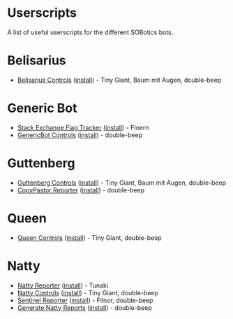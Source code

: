 # Userscripts

A list of useful userscripts for the different SOBotics bots.

# Belisarius

 - [Belisarius Controls](https://github.com/SOBotics/Userscripts/blob/master/Belisarius/Belisarius_Controls.user.js) ([install](https://github.com/SOBotics/Userscripts/raw/master/Belisarius/Belisarius_Controls.user.js)) - Tiny Giant, Baum mit Augen, double-beep

# Generic Bot

 - [Stack Exchange Flag Tracker](https://github.com/SOBotics/Userscripts/blob/master/GenericBot/flagtracker.user.js) ([install](https://github.com/SOBotics/Userscripts/raw/master/GenericBot/flagtracker.user.js)) - Floern
 - [GenericBot Controls](https://github.com/SOBotics/Userscripts/blob/master/GenericBot/GenericBot_controls.user.js) ([install](https://github.com/SOBotics/Userscripts/raw/master/GenericBot/GenericBot_Controls.user.js)) - double-beep

# Guttenberg

 - [Guttenberg Controls](https://github.com/SOBotics/Userscripts/blob/master/Guttenberg/Guttenberg_Controls.user.js) ([install](https://github.com/SOBotics/Userscripts/raw/master/Guttenberg/Guttenberg_Controls.user.js)) - Tiny Giant, Baum mit Augen, double-beep
 - [CopyPastor Reporter](https://github.com/SOBotics/Userscripts/blob/master/Guttenberg/CopypastorReporter.user.js) ([install](https://github.com/SOBotics/Userscripts/raw/master/Guttenberg/CopypastorReporter.user.js)) - double-beep

# Queen

 - [Queen Controls](https://github.com/SOBotics/Userscripts/blob/master/Queen/Queen_Controls.user.js) ([install](https://github.com/SOBotics/Userscripts/raw/master/Queen/Queen_Controls.user.js)) - Tiny Giant, double-beep

# Natty

 - [Natty Reporter](https://github.com/SOBotics/Userscripts/blob/master/Natty/NattyReporter.user.js) ([install](https://github.com/SOBotics/Userscripts/raw/master/Natty/NattyReporter.user.js)) - Tunaki 
 - [Natty Controls](https://github.com/SOBotics/Userscripts/blob/master/Natty/Natty_Controls.user.js) ([install](https://github.com/SOBotics/Userscripts/raw/master/Natty/Natty_Controls.user.js)) - Tiny Giant, double-beep
 - [Sentinel Reporter](https://github.com/SOBotics/Userscripts/blob/master/Natty/SentinelReporter.user.js) ([install](https://github.com/SOBotics/Userscripts/raw/master/Natty/SentinelReporter.user.js)) - Filnor, double-beep
- [Generate Natty Reports](https://github.com/SOBotics/Userscripts/blob/master/Natty/GenerateNattyReports.user.js) ([install](https://github.com/SOBotics/Userscripts/raw/master/Natty/GenerateNattyReports.user.js)) - double-beep
